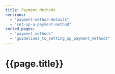 ```yaml
---
title: Payment Methods
sections:
  - "payment-method-details"
  - "set-up-a-payment-method"
sorted_pages:
  - "payment_methods"
  - "guidelines_to_setting_up_payment_methods"
---
```

# {{page.title}}
